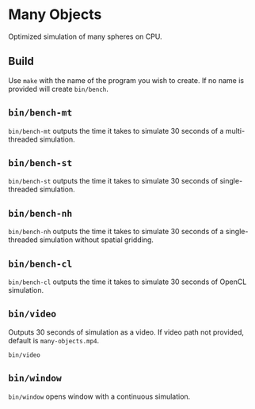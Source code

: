 # Many Objects 

Optimized simulation of many spheres on CPU.

## Build

Use `make` with the name of the program you wish to create.
If no name is provided will create `bin/bench`.

## `bin/bench-mt`

`bin/bench-mt` outputs the time it takes to simulate 30 
seconds of a multi-threaded simulation.

## `bin/bench-st`

`bin/bench-st` outputs the time it takes to simulate 30 
seconds of single-threaded simulation. 

## `bin/bench-nh`

`bin/bench-nh` outputs the time it takes to simulate 30 
seconds of a single-threaded simulation without
spatial gridding.

## `bin/bench-cl`

`bin/bench-cl` outputs the time it takes to simulate 30 
seconds of OpenCL simulation. 

## `bin/video`

Outputs 30 seconds of simulation as a video. If video path
not provided, default is `many-objects.mp4`.

`bin/video` 

## `bin/window`
`bin/window` opens window with a continuous simulation.
